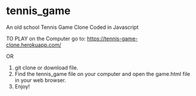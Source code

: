 # tennis_game
An old school Tennis Game Clone Coded in Javascript

TO PLAY on the Computer go to: 
https://tennis-game-clone.herokuapp.com/

OR 

1. git clone or download file.
2. Find the tennis_game file on your computer and open the game.html file in your web browser.
3. Enjoy!

